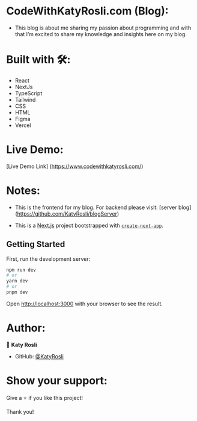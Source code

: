 # CodeWithKatyRosli.com (Blog):
- This blog is about me sharing my passion about programming and with that I’m excited to share my knowledge and insights here on my blog.

# Built with 🛠️:
- React
- NextJs
- TypeScript
- Tailwind
- CSS
- HTML
- Figma
- Vercel

# Live Demo: 
[Live Demo Link] (https://www.codewithkatyrosli.com/)

# Notes:
- This is the frontend for my blog. For backend please visit: [server blog] (https://github.com/KatyRosli/blogServer)

- This is a [Next.js](https://nextjs.org/) project bootstrapped with [`create-next-app`](https://github.com/vercel/next.js/tree/canary/packages/create-next-app).

## Getting Started

First, run the development server:

```bash
npm run dev
# or
yarn dev
# or
pnpm dev
```

Open [http://localhost:3000](http://localhost:3000) with your browser to see the result.

# Author:
👩 **Katy Rosli**
- GitHub: [@KatyRosli](https://github.com/KatyRosli)

# Show your support:
Give a ⭐️ if you like this project!

Thank you!
